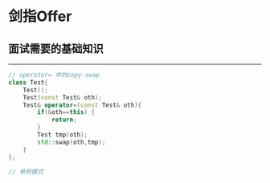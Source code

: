 # 剑指Offer

## 面试需要的基础知识

---

```c++
// operator= 中的copy-swap
class Test{
  	Test();
    Test(const Test& oth);
    Test& operator=(const Test& oth){
		if(&oth==this) {
            return;
        }
        Test tmp(oth);
        std::swap(oth,tmp);
    }
};

// 单例模式

```

